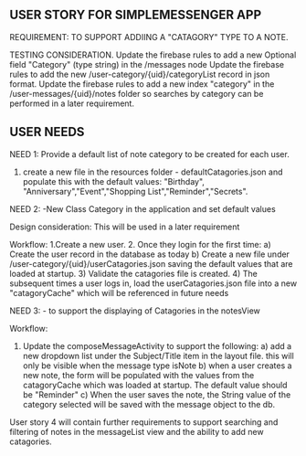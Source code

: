 USER STORY FOR SIMPLEMESSENGER APP
-----------------------------------
REQUIREMENT: TO SUPPORT ADDIING A "CATAGORY" TYPE TO A NOTE.

TESTING CONSIDERATION.
Update the firebase rules to add a new Optional field "Category" (type string) in the /messages node
Update the firebase rules to add the new /user-category/{uid}/categoryList record in json format.
Update the firebase rules to add a new index "category" in the /user-messages/{uid}/notes folder so searches by category can be performed in a later requirement.

USER NEEDS
----------
NEED 1: Provide a default list of note category to be created for each user. 

1. create a new file in the resources folder - defaultCatagories.json and populate this with the default values:
"Birthday", "Anniversary","Event","Shopping List","Reminder","Secrets".

NEED 2: -New Class Category in the application and set default values 

Design consideration:
This will be used in a later requirement

Workflow:
1.Create a new user.
2. Once they login for the first time:
a) Create the user record in the database as today
b) Create a new file under /user-category/{uid}/userCatagories.json saving the default values that are loaded at startup.
3) Validate the catagories file is created.
4) The subsequent times a user logs in, load the userCatagories.json file into a new "catagoryCache" which will be referenced in future needs

NEED 3: - to support the displaying of Catagories in the notesView

Workflow:
1) Update the composeMessageActivity to support the following:
a) add a new dropdown list under the Subject/Title item in the layout file. this will only be visible when the message type isNote
b) when a user creates a new note, the form will be populated with the values from the catagoryCache which was loaded at startup. The default value should be "Reminder"
c) When the user saves the note, the String value of the category selected will be saved with the message object to the db. 


User story 4 will contain further requirements to support searching and filtering of notes in the messageList view and the ability to add new catagories.
